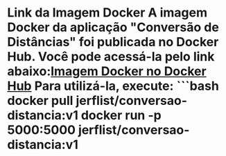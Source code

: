 # Link da Imagem Docker A imagem Docker da aplicação "Conversão de Distâncias" foi publicada no Docker Hub. Você pode acessá-la pelo link abaixo:[Imagem Docker no Docker Hub](https://hub.docker.com/r/jerflist/conversao-distancia) Para utilizá-la, execute: ```bash docker pull jerflist/conversao-distancia:v1 docker run -p 5000:5000 jerflist/conversao-distancia:v1

